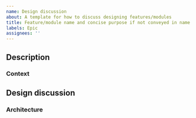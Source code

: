 ```yaml
---
name: Design discussion
about: A template for how to discuss designing features/modules
title: Feature/module name and concise purpose if not conveyed in name
labels: Epic
assignees: ''
---
```


<!-- It's expected that this template be edited and kept up to date as discussion around the design unfolds -->

## Description

<!-- Summarise the related features/module that is needed -->

### Context

<!-- Describe what use case wasn't being satisfied in the current version of mSupply Mobile that the above is address -->

## Design discussion

<!-- Summarise the solution. Add child issues with checkboxes if created. Delete sub sections if not applicable -->

### Architecture

<!-- If any, describe design pattern decisions  -->
